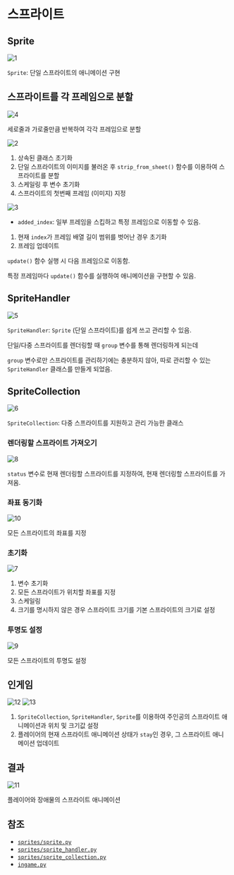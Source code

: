# 스프라이트
## Sprite
![1](../images/sprite_1.png)

`Sprite`: 단일 스프라이트의 애니메이션 구현

## 스프라이트를 각 프레임으로 분할
![4](../images/sprite_4.png)

세로줄과 가로줄만큼 반복하여 각각 프레임으로 분할

![2](../images/sprite_2.png)

1. 상속된 클래스 초기화
2. 단일 스프라이트의 이미지를 불러온 후 `strip_from_sheet()` 함수를 이용하여 스프라이트를 분할
3. 스케일링 후 변수 초기화
4. 스프라이트의 첫번째 프레임 (이미지) 지정

![3](../images/sprite_3.png)

- `added_index`: 일부 프레임을 스킵하고 특정 프레임으로 이동할 수 있음.

1. 현재 `index`가 프레임 배열 길이 범위를 벗어난 경우 초기화
2. 프레임 업데이트

`update()` 함수 실행 시 다음 프레임으로 이동함.

특정 프레임마다 `update()` 함수를 실행하여 애니메이션을 구현할 수 있음.

## SpriteHandler
![5](../images/sprite_5.png)

`SpriteHandler`: `Sprite` (단일 스프라이트)를 쉽게 쓰고 관리할 수 있음.

단일/다중 스프라이트를 렌더링할 때 `group` 변수를 통해 렌더링하게 되는데

`group` 변수로만 스프라이트를 관리하기에는 충분하지 않아,
따로 관리할 수 있는 `SpriteHandler` 클래스를 만들게 되었음.

## SpriteCollection
![6](../images/sprite_6.png)

`SpriteCollection`: 다중 스프라이트를 지원하고 관리 가능한 클래스

### 렌더링할 스프라이트 가져오기
![8](../images/sprite_8.png)

`status` 변수로 현재 렌더링할 스프라이트를 지정하여,
현재 렌더링할 스프라이트를 가져옴.

### 좌표 동기화
![10](../images/sprite_10.png)

모든 스프라이트의 좌표를 지정

### 초기화
![7](../images/sprite_7.png)

1. 변수 초기화
2. 모든 스프라이트가 위치할 좌표를 지정
3. 스케일링
4. 크기를 명시하지 않은 경우 스프라이트 크기를 기본 스프라이트의 크기로 설정

### 투명도 설정
![9](../images/sprite_9.png)

모든 스프라이트의 투명도 설정

## 인게임
![12](../images/sprite_12.png)
![13](../images/sprite_13.png)

1. `SpriteCollection`, `SpriteHandler`, `Sprite`를 이용하여 주인공의 스프라이트 애니메이션과 위치 및 크기값 설정
2. 플레이어의 현재 스프라이트 애니메이션 상태가 `stay`인 경우, 그 스프라이트 애니메이션 업데이트

## 결과
![11](../images/sprite_11.gif)

플레이어와 장애물의 스프라이트 애니메이션

## 참조
- [`sprites/sprite.py`](../../components/sprites/sprite.py)
- [`sprites/sprite_handler.py`](../../components/sprites/sprite_handler.py)
- [`sprites/sprite_collection.py`](../../components/sprites/sprite_collection.py)
- [`ingame.py`](../../screens/ingame.py)